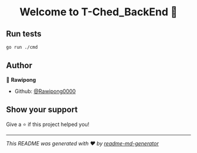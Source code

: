 <h1 align="center">Welcome to T-Ched_BackEnd 👋</h1>
<p>
</p>

## Run tests

```sh
go run ./cmd
```

## Author

👤 **Rawipong**

* Github: [@Rawipong0000](https://github.com/Rawipong0000)

## Show your support

Give a ⭐️ if this project helped you!

***
_This README was generated with ❤️ by [readme-md-generator](https://github.com/kefranabg/readme-md-generator)_